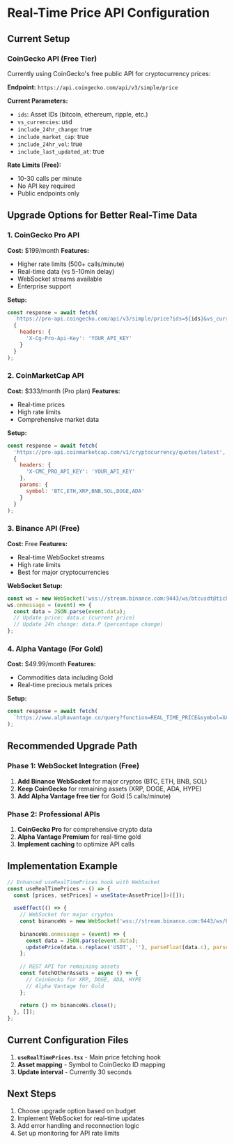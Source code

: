# Real-Time Price API Configuration

## Current Setup

### CoinGecko API (Free Tier)
Currently using CoinGecko's free public API for cryptocurrency prices:

**Endpoint:** `https://api.coingecko.com/api/v3/simple/price`

**Current Parameters:**
- `ids`: Asset IDs (bitcoin, ethereum, ripple, etc.)
- `vs_currencies`: usd
- `include_24hr_change`: true
- `include_market_cap`: true
- `include_24hr_vol`: true
- `include_last_updated_at`: true

**Rate Limits (Free):**
- 10-30 calls per minute
- No API key required
- Public endpoints only

## Upgrade Options for Better Real-Time Data

### 1. CoinGecko Pro API
**Cost:** $199/month
**Features:**
- Higher rate limits (500+ calls/minute)
- Real-time data (vs 5-10min delay)
- WebSocket streams available
- Enterprise support

**Setup:**
```javascript
const response = await fetch(
  `https://pro-api.coingecko.com/api/v3/simple/price?ids=${ids}&vs_currencies=usd&include_24hr_change=true&include_market_cap=true&include_24hr_vol=true`,
  {
    headers: {
      'X-Cg-Pro-Api-Key': 'YOUR_API_KEY'
    }
  }
);
```

### 2. CoinMarketCap API
**Cost:** $333/month (Pro plan)
**Features:**
- Real-time prices
- High rate limits
- Comprehensive market data

**Setup:**
```javascript
const response = await fetch(
  'https://pro-api.coinmarketcap.com/v1/cryptocurrency/quotes/latest',
  {
    headers: {
      'X-CMC_PRO_API_KEY': 'YOUR_API_KEY'
    },
    params: {
      symbol: 'BTC,ETH,XRP,BNB,SOL,DOGE,ADA'
    }
  }
);
```

### 3. Binance API (Free)
**Cost:** Free
**Features:**
- Real-time WebSocket streams
- High rate limits
- Best for major cryptocurrencies

**WebSocket Setup:**
```javascript
const ws = new WebSocket('wss://stream.binance.com:9443/ws/btcusdt@ticker');
ws.onmessage = (event) => {
  const data = JSON.parse(event.data);
  // Update price: data.c (current price)
  // Update 24h change: data.P (percentage change)
};
```

### 4. Alpha Vantage (For Gold)
**Cost:** $49.99/month
**Features:**
- Commodities data including Gold
- Real-time precious metals prices

**Setup:**
```javascript
const response = await fetch(
  `https://www.alphavantage.co/query?function=REAL_TIME_PRICE&symbol=XAU&apikey=YOUR_API_KEY`
);
```

## Recommended Upgrade Path

### Phase 1: WebSocket Integration (Free)
1. **Add Binance WebSocket** for major cryptos (BTC, ETH, BNB, SOL)
2. **Keep CoinGecko** for remaining assets (XRP, DOGE, ADA, HYPE)
3. **Add Alpha Vantage free tier** for Gold (5 calls/minute)

### Phase 2: Professional APIs
1. **CoinGecko Pro** for comprehensive crypto data
2. **Alpha Vantage Premium** for real-time gold
3. **Implement caching** to optimize API calls

## Implementation Example

```typescript
// Enhanced useRealTimePrices hook with WebSocket
const useRealTimePrices = () => {
  const [prices, setPrices] = useState<AssetPrice[]>([]);
  
  useEffect(() => {
    // WebSocket for major cryptos
    const binanceWs = new WebSocket('wss://stream.binance.com:9443/ws/btcusdt@ticker/ethusdt@ticker/solusdt@ticker/bnbusdt@ticker');
    
    binanceWs.onmessage = (event) => {
      const data = JSON.parse(event.data);
      updatePrice(data.s.replace('USDT', ''), parseFloat(data.c), parseFloat(data.P));
    };
    
    // REST API for remaining assets
    const fetchOtherAssets = async () => {
      // CoinGecko for XRP, DOGE, ADA, HYPE
      // Alpha Vantage for Gold
    };
    
    return () => binanceWs.close();
  }, []);
};
```

## Current Configuration Files

1. **`useRealTimePrices.tsx`** - Main price fetching hook
2. **Asset mapping** - Symbol to CoinGecko ID mapping
3. **Update interval** - Currently 30 seconds

## Next Steps

1. Choose upgrade option based on budget
2. Implement WebSocket for real-time updates
3. Add error handling and reconnection logic
4. Set up monitoring for API rate limits